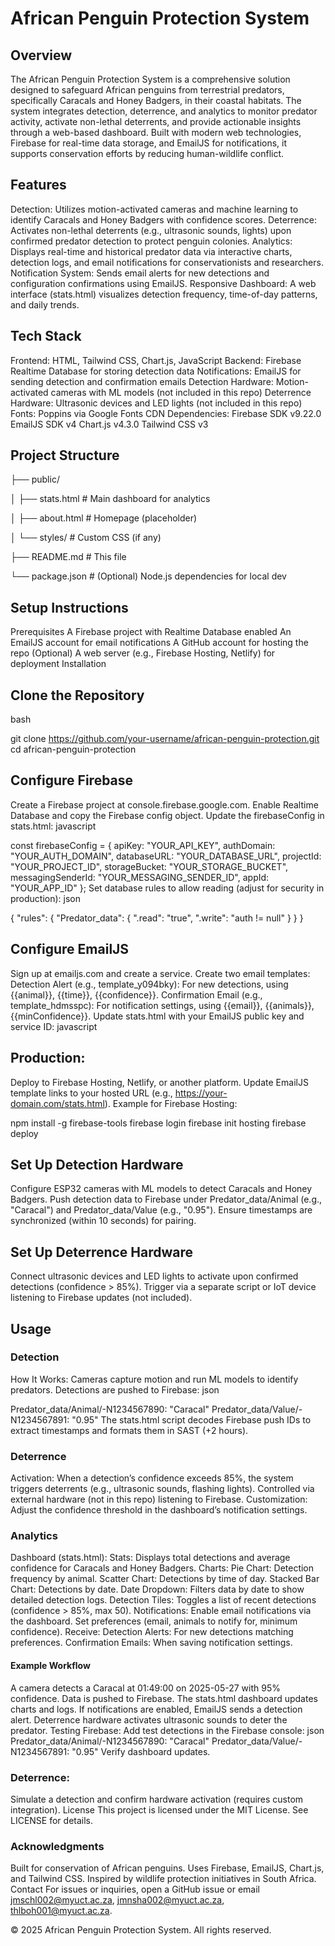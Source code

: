 # African Penguin Protection System
## Overview
The African Penguin Protection System is a comprehensive solution designed to safeguard African penguins from terrestrial predators, specifically Caracals and Honey Badgers, in their coastal habitats. The system integrates detection, deterrence, and analytics to monitor predator activity, activate non-lethal deterrents, and provide actionable insights through a web-based dashboard. Built with modern web technologies, Firebase for real-time data storage, and EmailJS for notifications, it supports conservation efforts by reducing human-wildlife conflict.

## Features
Detection: Utilizes motion-activated cameras and machine learning to identify Caracals and Honey Badgers with confidence scores.
Deterrence: Activates non-lethal deterrents (e.g., ultrasonic sounds, lights) upon confirmed predator detection to protect penguin colonies.
Analytics: Displays real-time and historical predator data via interactive charts, detection logs, and email notifications for conservationists and researchers.
Notification System: Sends email alerts for new detections and configuration confirmations using EmailJS.
Responsive Dashboard: A web interface (stats.html) visualizes detection frequency, time-of-day patterns, and daily trends.
## Tech Stack
Frontend: HTML, Tailwind CSS, Chart.js, JavaScript
Backend: Firebase Realtime Database for storing detection data
Notifications: EmailJS for sending detection and confirmation emails
Detection Hardware: Motion-activated cameras with ML models (not included in this repo)
Deterrence Hardware: Ultrasonic devices and LED lights (not included in this repo)
Fonts: Poppins via Google Fonts
CDN Dependencies:
Firebase SDK v9.22.0
EmailJS SDK v4
Chart.js v4.3.0
Tailwind CSS v3
## Project Structure

├── public/

│   ├── stats.html          # Main dashboard for analytics

│   ├── about.html          # Homepage (placeholder)

│   └── styles/             # Custom CSS (if any)

├── README.md               # This file

└── package.json            # (Optional) Node.js dependencies for local dev

## Setup Instructions
Prerequisites
A Firebase project with Realtime Database enabled
An EmailJS account for email notifications
A GitHub account for hosting the repo
(Optional) A web server (e.g., Firebase Hosting, Netlify) for deployment
Installation
## Clone the Repository
bash

git clone https://github.com/your-username/african-penguin-protection.git
cd african-penguin-protection
## Configure Firebase
Create a Firebase project at console.firebase.google.com.
Enable Realtime Database and copy the Firebase config object.
Update the firebaseConfig in stats.html:
javascript

const firebaseConfig = {
    apiKey: "YOUR_API_KEY",
    authDomain: "YOUR_AUTH_DOMAIN",
    databaseURL: "YOUR_DATABASE_URL",
    projectId: "YOUR_PROJECT_ID",
    storageBucket: "YOUR_STORAGE_BUCKET",
    messagingSenderId: "YOUR_MESSAGING_SENDER_ID",
    appId: "YOUR_APP_ID"
};
Set database rules to allow reading (adjust for security in production):
json

{
  "rules": {
    "Predator_data": {
      ".read": "true",
      ".write": "auth != null"
    }
  }
}
## Configure EmailJS
Sign up at emailjs.com and create a service.
Create two email templates:
Detection Alert (e.g., template_y094bky): For new detections, using {{animal}}, {{time}}, {{confidence}}.
Confirmation Email (e.g., template_hdmsspc): For notification settings, using {{email}}, {{animals}}, {{minConfidence}}.
Update stats.html with your EmailJS public key and service ID:
javascript

## Production:
Deploy to Firebase Hosting, Netlify, or another platform.
Update EmailJS template links to your hosted URL (e.g., https://your-domain.com/stats.html).
Example for Firebase Hosting:

npm install -g firebase-tools
firebase login
firebase init hosting
firebase deploy
## Set Up Detection Hardware
Configure ESP32 cameras with ML models to detect Caracals and Honey Badgers.
Push detection data to Firebase under Predator_data/Animal (e.g., "Caracal") and Predator_data/Value (e.g., "0.95").
Ensure timestamps are synchronized (within 10 seconds) for pairing.
## Set Up Deterrence Hardware
Connect ultrasonic devices and LED lights to activate upon confirmed detections (confidence > 85%).
Trigger via a separate script or IoT device listening to Firebase updates (not included).
## Usage
### Detection
How It Works:
Cameras capture motion and run ML models to identify predators.
Detections are pushed to Firebase:
json

Predator_data/Animal/-N1234567890: "Caracal"
Predator_data/Value/-N1234567891: "0.95"
The stats.html script decodes Firebase push IDs to extract timestamps and formats them in SAST (+2 hours).
### Deterrence
Activation:
When a detection’s confidence exceeds 85%, the system triggers deterrents (e.g., ultrasonic sounds, flashing lights).
Controlled via external hardware (not in this repo) listening to Firebase.
Customization:
Adjust the confidence threshold in the dashboard’s notification settings.
### Analytics
Dashboard (stats.html):
Stats: Displays total detections and average confidence for Caracals and Honey Badgers.
Charts:
Pie Chart: Detection frequency by animal.
Scatter Chart: Detections by time of day.
Stacked Bar Chart: Detections by date.
Date Dropdown: Filters data by date to show detailed detection logs.
Detection Tiles: Toggles a list of recent detections (confidence > 85%, max 50).
Notifications:
Enable email notifications via the dashboard.
Set preferences (email, animals to notify for, minimum confidence).
Receive:
Detection Alerts: For new detections matching preferences.
Confirmation Emails: When saving notification settings.
#### Example Workflow
A camera detects a Caracal at 01:49:00 on 2025-05-27 with 95% confidence.
Data is pushed to Firebase.
The stats.html dashboard updates charts and logs.
If notifications are enabled, EmailJS sends a detection alert.
Deterrence hardware activates ultrasonic sounds to deter the predator.
Testing
Firebase:
Add test detections in the Firebase console:
json
Predator_data/Animal/-N1234567890: "Caracal"
Predator_data/Value/-N1234567891: "0.95"
Verify dashboard updates.
### Deterrence:
Simulate a detection and confirm hardware activation (requires custom integration).
License
This project is licensed under the MIT License. See LICENSE for details.

### Acknowledgments
Built for conservation of African penguins.
Uses Firebase, EmailJS, Chart.js, and Tailwind CSS.
Inspired by wildlife protection initiatives in South Africa.
Contact
For issues or inquiries, open a GitHub issue or email jmschl002@myuct.ac.za, jmnsha002@myuct.ac.za, thlboh001@myuct.ac.za.

© 2025 African Penguin Protection System. All rights reserved.
